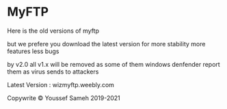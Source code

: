 # MyFTP

Here is the old versions of myftp

but we prefere you download the latest version for more stability more features less bugs

by v2.0 all v1.x will be removed as some of them windows denfender report them as virus sends to attackers

Latest Version : wizmyftp.weebly.com

Copywrite © Youssef Sameh 2019-2021
